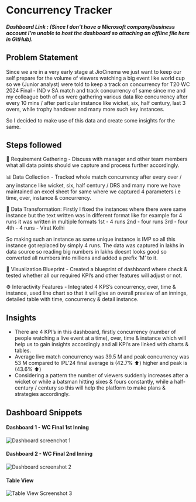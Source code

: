 # Concurrency Tracker

##### Dashboard Link : (Since I don’t have a Microsoft company/business account I’m unable to host the dashboard so attaching an offline file here in GitHub). 

## Problem Statement

Since we are in a very early stage at JioCinema we just want to keep our self prepare for the volume of viewers watching a big event like world cup so we (Junior analyst) were told to keep a track on concurrency for T20 WC 2024 Final - IND v SA match and track concurrency of same since me and my colleague both of us were gathering various data like concurrency after every 10 mins / after particular instance like wicket, six, half century, last 3 overs, while trophy handover and many more such key instances.

So I decided to make use of this data and create some insights for the same.

## Steps followed

📅 Requirement Gathering - Discuss with manager and other team members what all data points should we capture and process further accordingly.

📊 Data Collection - Tracked whole match concurrency after every over / any instance like wicket, six, half century / DRS and many more we have maintained an excel sheet for same where we captured 4 parameters i.e time, over, instance & concurrency.

🔄 Data Transformation: Firstly I fixed the instances where there were same instance but the text written was in different format like for example for 4 runs it was written in multiple formats 
1st - 4 runs
2nd - four runs
3rd - four
4th - 4 runs - Virat Kolhi

So making such an instance as same unique instance is IMP so all this instance got replaced by simply 4 runs.
The data was captured in lakhs in data source so reading big numbers in lakhs doesnt looks good so converted all numbers into millions and added a prefix ‘M’ to it.

🎨 Visualization Blueprint - Created a blueprint of dashboard where check & tested whether all our required KPI’s and other features will adjust or not.

⚙️ Interactivity Features - Integrated 4 KPS’s concurrency, over, time  & instance, used line chart so that it will give an overall preview of an innings, detailed table with time, concurrency & detail instance.

## Insights

- There are 4 KPI’s in this dashboard, firstly concurrency (number of people watching a live event at a time), over, time & instance which will help us to gain insights accordingly and all KPI’s are linked with charts & tables.
- Average live match concurrency was 39.5 M and peak concurrency was 53 M compared to IPL’24 final average is (42.7% ⬆️) higher and peak is (43.6% ⬆️)
- Considering a pattern the number of viewers suddenly increases after a wicket or while a batsman hitting sixes & fours constantly, while a half-century / century so this will help the platform to make plans & strategies accordingly.


## Dashboard Snippets

#### Dashboard 1 - WC Final 1st Inning
![Dashboard screenchot 1](https://github.com/user-attachments/assets/3474c86e-c3fb-4d78-9ee8-128f30ee6a7e)

#### Dashboard 2 - WC Final 2nd Inning
![Dashboard screenshot 2](https://github.com/user-attachments/assets/4da492f4-fe58-4ac0-b606-63799b4d0893)

#### Table View
![Table View Screenshot 3](https://github.com/user-attachments/assets/dc8bc8d3-e9f3-4ec2-83c3-6fadeac4cc00)
